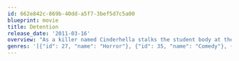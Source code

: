 ```yaml
---
id: 662e842c-869b-40dd-a5f7-3bef5d7c5a00
blueprint: movie
title: Detention
release_date: '2011-03-16'
overview: "As a killer named Cinderhella stalks the student body at the high school in Grizzly Lake, a group of co-eds band together to survive while they're all serving detention."
genres: '[{"id": 27, "name": "Horror"}, {"id": 35, "name": "Comedy"}, {"id": 878, "name": "Science Fiction"}]'
---
```

